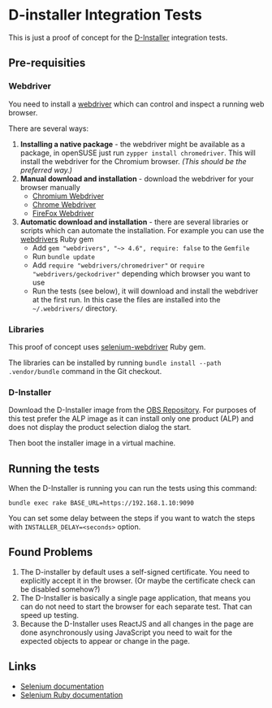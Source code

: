 # D-installer Integration Tests

This is just a proof of concept for the [D-Installer](
https://github.com/yast/d-installer) integration tests.

## Pre-requisities

### Webdriver

You need to install a [webdriver](https://www.w3.org/TR/webdriver/) which
can control and inspect a running web browser.

There are several ways:

1. **Installing a native package** - the webdriver might be available as a package,
   in openSUSE just run `zypper install chromedriver`. This will install the
   webdriver for the Chromium browser. *(This should be the preferred way.)*
2. **Manual download and installation** - download the webdriver for your browser
   manually
   - [Chromium Webdriver](https://chromedriver.chromium.org/downloads)
   - [Chrome Webdriver](https://chromedriver.storage.googleapis.com/index.html)
   - [FireFox Webdriver](https://github.com/mozilla/geckodriver/releases)
3. **Automatic download and installation** - there are several libraries or scripts
   which can automate the installation. For example you can use the [webdrivers](
   https://github.com/titusfortner/webdrivers) Ruby gem
   - Add `gem "webdrivers", "~> 4.6", require: false` to the `Gemfile`
   - Run `bundle update`
   - Add `require "webdrivers/chromedriver"` or `require "webdrivers/geckodriver"`
     depending which browser you want to use
   - Run the tests (see below), it will download and install the webdriver at
     the first run. In this case the files are installed into the `~/.webdrivers/`
     directory.

### Libraries

This proof of concept uses [selenium-webdriver](
https://github.com/SeleniumHQ/selenium/tree/trunk/rb) Ruby gem.

The libraries can be installed by running `bundle install --path .vendor/bundle`
command in the Git checkout.

### D-Installer

Download the D-Installer image from the [OBS Repository](
https://download.opensuse.org/repositories/YaST:/Head:/D-Installer/images/iso/).
For purposes of this test prefer the ALP image as it can install only one product
(ALP) and does not display the product selection dialog the start.

Then boot the installer image in a virtual machine.

## Running the tests

When the D-Installer is running you can run the tests using this command:

```shell
bundle exec rake BASE_URL=https://192.168.1.10:9090
```

You can set some delay between the steps if you want to watch the steps with
`INSTALLER_DELAY=<seconds>` option.

## Found Problems

1. The D-installer by default uses a self-signed certificate. You need to
   explicitly accept it in the browser. (Or maybe the certificate check can be
   disabled somehow?)
2. The D-Installer is basically a single page application, that means you can
   do not need to start the browser for each separate test. That can speed up
   testing.
3. Because the D-Installer uses ReactJS and all changes in the page are done
   asynchronously using JavaScript you need to wait for the expected objects
   to appear or change in the page.

## Links

- [Selenium documentation](https://www.selenium.dev/documentation/webdriver/)
- [Selenium Ruby documentation](https://www.selenium.dev/selenium/docs/api/rb/Selenium/WebDriver.html)

